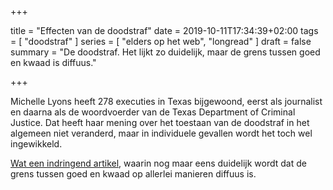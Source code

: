+++

title = "Effecten van de doodstraf"
date = 2019-10-11T17:34:39+02:00 
tags = [ "doodstraf" ] 
series = [ "elders op het web", "longread" ] 
draft = false
summary = "De doodstraf. Het lijkt zo duidelijk, maar de grens tussen goed en kwaad is diffuus."

+++

Michelle Lyons heeft 278 executies in Texas bijgewoond, eerst als journalist en daarna als de woordvoerder van de Texas Department of Criminal Justice. Dat heeft haar mening over het toestaan van de doodstraf in het algemeen niet veranderd, maar in individuele gevallen wordt het toch wel ingewikkeld. 

[Wat een indringend artikel](https://www.texasmonthly.com/articles/the-witness/), waarin nog maar eens duidelijk wordt dat de grens tussen goed en kwaad op allerlei manieren diffuus is. 
